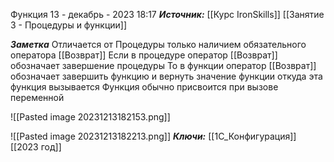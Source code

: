 
Функция
 13 - декабрь - 2023  18:17 
***Источник:***  [[Курс IronSkills]] [[Занятие 3 - Процедуры и функции]]

***Заметка*** 
Отличается от Процедуры только наличием обязательного оператора [[Возврат]]
Если в процедуре оператор [[Возврат]] обозначает завершение процедуры
То в функции оператор [[Возврат]] обозначает завершить функцию и вернуть значение функции откуда эта функция вызывается
Функция обычно присвоится при вызове переменной

![[Pasted image 20231213182153.png]]

![[Pasted image 20231213182213.png]]
***Ключи:*** [[1С_Конфигурация]] [[2023 год]]